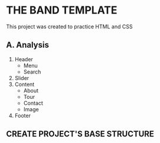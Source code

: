 # THE BAND TEMPLATE 
This project was created to practice HTML and CSS

## A. Analysis
1. Header
    - Menu
    - Search
2. Slider
3. Content
    - About
    - Tour
    - Contact
    - Image
4. Footer

## CREATE PROJECT'S BASE STRUCTURE